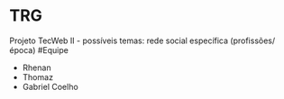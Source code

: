 TRG
===
Projeto TecWeb II - possíveis temas: rede social específica (profissões/época) 
#Equipe 

* Rhenan
* Thomaz
* Gabriel Coelho
